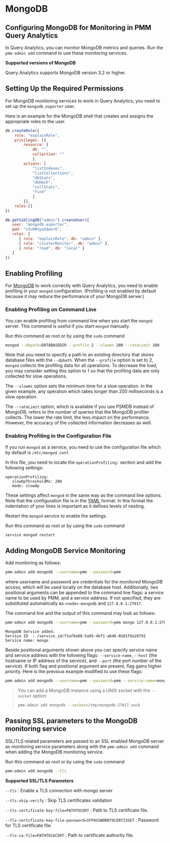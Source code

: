 # MongoDB

## Configuring MongoDB for Monitoring in PMM Query Analytics

In Query Analytics, you can monitor MongoDB metrics and queries. Run the `pmm-admin add` command to use these monitoring services.

**Supported versions of MongoDB**

Query Analytics supports MongoDB version 3.2 or higher.

## Setting Up the Required Permissions

For MongoDB monitoring services to work in Query Analytics, you need to set up the `mongodb_exporter` user.

Here is an example for the MongoDB shell that creates and assigns the appropriate roles to the user.

```js
db.createRole({
    role: "explainRole",
    privileges: [{
        resource: {
            db: "",
            collection: ""
            },
        actions: [
            "listIndexes",
            "listCollections",
            "dbStats",
            "dbHash",
            "collStats",
            "find"
            ]
        }],
    roles:[]
})

db.getSiblingDB("admin").createUser({
   user: "mongodb_exporter",
   pwd: "s3cR#tpa$$worD",
   roles: [
      { role: "explainRole", db: "admin" },
      { role: "clusterMonitor", db: "admin" },
      { role: "read", db: "local" }
   ]
})
```

## Enabling Profiling

For [MongoDB](https://www.mongodb.com) to work correctly with Query Analytics, you need to enable profiling in your `mongod` configuration. (Profiling is not enabled by default because it may reduce the performance of your MongoDB server.)

### Enabling Profiling on Command Line

You can enable profiling from command line when you start the `mongod`
server. This command is useful if you start `mongod` manually.

Run this command as root or by using the `sudo` command

```sh
mongod --dbpath=DATABASEDIR --profile 2 --slowms 200 --rateLimit 100
```

Note that you need to specify a path to an existing directory that stores
database files with the `--dpbath`. When the `--profile` option is set to
2, `mongod` collects the profiling data for all operations. To decrease the
load, you may consider setting this option to 1 so that the profiling data
are only collected for slow operations.

The `--slowms` option sets the minimum time for a slow operation. In the
given example, any operation which takes longer than 200 milliseconds is a
slow operation.

The `--rateLimit` option, which is available if you use PSMDB instead
of MongoDB, refers to the number of queries that the MongoDB profiler
collects. The lower the rate limit, the less impact on the performance.
However, the accuracy of the collected information decreases as well.

### Enabling Profiling in the Configuration File

If you run `mongod` as a service, you need to use the configuration file
which by default is `/etc/mongod.conf`.

In this file, you need to locate the `operationProfiling:` section and add the
following settings:

```
operationProfiling:
   slowOpThresholdMs: 200
   mode: slowOp
```

These settings affect `mongod` in the same way as the command line options. Note that the configuration file is in the [YAML](http://yaml.org/spec/) format. In this format the indentation of your lines is important as it defines levels of nesting.

Restart the `mongod` service to enable the settings.

Run this command as root or by using the `sudo` command

```sh
service mongod restart
```

## Adding MongoDB Service Monitoring

Add monitoring as follows:

```sh
pmm-admin add mongodb --username=pmm --password=pmm
```

where username and password are credentials for the monitored MongoDB access, which will be used locally on the database host. Additionally, two positional arguments can be appended to the command line flags: a service name to be used by PMM, and a service address. If not specified, they are substituted automatically as `<node>-mongodb` and `127.0.0.1:27017`.

The command line and the output of this command may look as follows:

```sh
pmm-admin add mongodb --username=pmm --password=pmm mongo 127.0.0.1:27017
```

```
MongoDB Service added.
Service ID  : /service_id/f1af8a88-5a95-4bf1-a646-0101f8a20791
Service name: mongo
```

Beside positional arguments shown above you can specify service name and service address with the following flags: `--service-name`, `--host` (the hostname or IP address of the service), and `--port` (the port number of the service). If both flag and positional argument are present, flag gains higher priority. Here is the previous example modified to use these flags:

```sh
pmm-admin add mongodb --username=pmm --password=pmm --service-name=mongo --host=127.0.0.1 --port=27017
```

> You can add a MongoDB instance using a UNIX socket with the `--socket` option:
>
> ```sh
> pmm-admin add mongodb --socket=/tmp/mongodb-27017.sock
> ```

## Passing SSL parameters to the MongoDB monitoring service

SSL/TLS related parameters are passed to an SSL enabled MongoDB server as
monitoring service parameters along with the `pmm-admin add` command when adding
the MongoDB monitoring service.

Run this command as root or by using the `sudo` command

```sh
pmm-admin add mongodb --tls
```

**Supported SSL/TLS Parameters**

`--tls`
: Enable a TLS connection with mongo server

`--tls-skip-verify`
: Skip TLS certificates validation

`--tls-certificate-key-file=PATHTOCERT`
: Path to TLS certificate file.

`--tls-certificate-key-file-password=IFPASSWORDTOCERTISSET`
: Password for TLS certificate file.

`--tls-ca-file=PATHTOCACERT`
: Path to certificate authority file.
